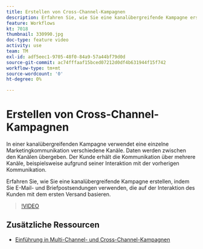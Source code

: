```yaml
---
title: Erstellen von Cross-Channel-Kampagnen
description: Erfahren Sie, wie Sie eine kanalübergreifende Kampagne erstellen, indem Sie E-Mail- und Briefpostsendungen verwenden, die auf der Interaktion des Kunden mit dem ersten Versand basieren.
feature: Workflows
kt: 7018
thumbnail: 330990.jpg
doc-type: feature video
activity: use
team: TM
exl-id: adf5eec1-9705-48f0-84a9-57a44bf79d0d
source-git-commit: ac74fffaaf15bced07212d0df4b631944f15f742
workflow-type: tm+mt
source-wordcount: '0'
ht-degree: 0%

---
```


# Erstellen von Cross-Channel-Kampagnen

In einer kanalübergreifenden Kampagne verwendet eine einzelne Marketingkommunikation verschiedene Kanäle. Daten werden zwischen den Kanälen übergeben. Der Kunde erhält die Kommunikation über mehrere Kanäle, beispielsweise aufgrund seiner Interaktion mit der vorherigen Kommunikation.

Erfahren Sie, wie Sie eine kanalübergreifende Kampagne erstellen, indem Sie E-Mail- und Briefpostsendungen verwenden, die auf der Interaktion des Kunden mit dem ersten Versand basieren.

>[!VIDEO](https://video.tv.adobe.com/v/330990?quality=12)

## Zusätzliche Ressourcen

* [Einführung in Multi-Channel- und Cross-Channel-Kampagnen](/help/orchestrating-campaigns/introduction-to-cross-and-multi-channel-campaigns.md)
